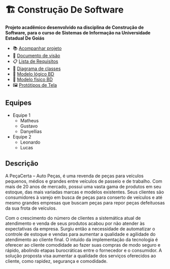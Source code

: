 # :building_construction: Construção De Software

**Projeto acadêmico desenvolvido na disciplina de Construção de Software, para o curso de Sistemas de Informação na Universidade Estadual De Goiás**

- :books: [Acompanhar projeto](https://github.com/orgs/DLL-S/projects/1)
- :eyes: [Documento de visão](Modelagem%20e%20requisitos/Descrição%20do%20problema.md)
- :clipboard: [Lista de Requisitos](Modelagem%20e%20requisitos/Requisitos.md)
- :jigsaw: [Diagrama de classes](Modelagem%20e%20requisitos/Diagrama%20de%20classes/Diagrama%20de%20classes%20-%20PeçaCerta.png)
- :game_die: [Modelo lógico BD](Modelagem%20e%20requisitos/Modelagem%20BD/Modelo%20lógico/Diagrama%20ER.jpeg)
- :scroll: [Modelo físico BD](Modelagem%20e%20requisitos/Modelagem%20BD/Modelo%20físico)
- :framed_picture: [Protótipos de Tela](Modelagem%20e%20requisitos/Prototipos)

## Equipes
- Equipe 1
    - Matheus
    - Gustavo
    - Danyellias
- Equipe 2
    - Leonardo
    - Lucas

## Descrição
A PeçaCerta – Auto Peças, é uma revenda de peças para veículos pequenos, médios e grandes entre veículos de passeio e de trabalho. Com mais de 20 anos de mercado, possui uma vasta gama de produtos em seu estoque, das mais variadas marcas e modelos existentes. Seus clientes são consumidores à varejo em busca de peças para conserto de veículos e até mesmo grandes empresas que buscam peças para repor peças defeituosas da sua frota de veículos.

Com o crescimento do número de clientes a sistemática atual de atendimento e venda de seus produtos acabou por não atender às expectativas da empresa. Surgiu então a necessidade de automatizar o controle de estoque e vendas para aumentar a qualidade e agilidade do atendimento ao cliente final. O intuído da implementação da tecnologia é oferecer ao cliente comodidade ao fazer suas compras de modo seguro e rápido, abolindo etapas burocráticas entre o fornecedor e o consumidor. A solução proposta visa aumentar a qualidade dos serviços oferecidos ao cliente, como rapidez, segurança e comodidade.
